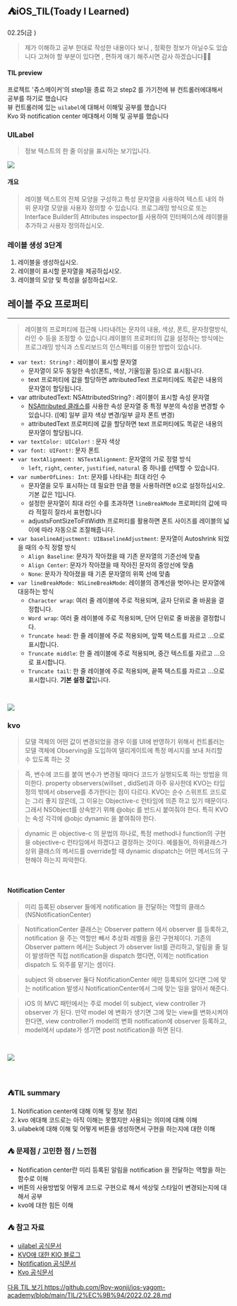 ## ⛺️iOS_TIL(Toady l Learned)

02.25(금 )
> 제가 이해하고 공부 한대로 작성한  내용이다 보니 , 정확한 정보가 아닐수도 있습니다 
   고쳐야 할 부분이 있다면 , 편하게  애기 해주시면  감사 하겠습니다🙏🏻


#### TIL preview
프로젝트 '쥬스메이커'의 step1을 종료 하고 step2 를 가기전에 뷰 컨트롤러에대해서 공부를 하기로 했습니다</br>
뷰 컨트롤러에 있는  `uilabel`에 대해서 이해및 공부를 했습니다 </br>
Kvo 와 notification center 에대해서 이해 및  공부를 했습니다




###  UILabel

> 정보 텍스트의 한 줄 이상을 표시하는 보기입니다.


![](https://i.imgur.com/CLrHy04.png)




#### 개요

> 레이블 텍스트의 전체 모양을 구성하고 특성 문자열을 사용하여 텍스트 내의 하위 문자열 모양을 사용자 정의할 수 있습니다. 프로그래밍 방식으로 또는 Interface Builder의 Attributes inspector를 사용하여 인터페이스에 레이블을 추가하고 사용자 정의하십시오.
> 

### 레이블 생성 3단계

1. 레이블을 생성하십시오.
2. 레이블이 표시할 문자열을 제공하십시오.
3. 레이블의 모양 및 특성을 설정하십시오.

## 레이블 주요 프로퍼티

---

> 레이블의 프로퍼티에 접근해 나타내려는 문자의 내용, 색상, 폰트, 문자정렬방식, 라인 수 등을 조정할 수 있습니다.레이블의 프로퍼티의 값을 설정하는 방식에는 프로그래밍 방식과 스토리보드의 인스펙터를 이용한 방법이 있습니다.
> 
- `var text: String?` : 레이블이 표시할 문자열
    - 문자열이 모두 동일한 속성(폰트, 색상, 기울임꼴 등)으로 표시됩니다.
    - text 프로퍼티에 값을 할당하면 attributedText 프로퍼티에도 똑같은 내용의 문자열이 할당됩니다.
- var attributedText: NSAttributedString? : 레이블이 표시할 속성 문자열
    - [NSAttributed 클래스](https://developer.apple.com/documentation/foundation/nsattributedstring)를 사용한 속성 문자열 중 특정 부분의 속성을 변경할 수 있습니다. ([예] 일부 글자 색상 변경/일부 글자 폰트 변경)
    - attributedText 프로퍼티에 값을 할당하면 text 프로퍼티에도 똑같은 내용의 문자열이 할당됩니다.
- `var textColor: UIColor!` : 문자 색상
- `var font: UIFont!`: 문자 폰트
- `var textAlignment: NSTextAlignment`: 문자열의 가로 정렬 방식
    - `left`, `right`, `center`, `justified`, `natural` 중 하나를 선택할 수 있습니다.
- `var numberOfLines: Int`: 문자를 나타내는 최대 라인 수
    - 문자열을 모두 표시하는 데 필요한 만큼 행을 사용하려면 `0`으로 설정하십시오. 기본 값은 1입니다.
    - 설정한 문자열이 최대 라인 수를 초과하면 `lineBreakMode` 프로퍼티의 값에 따라 적절히 잘라서 표현합니다
    - adjustsFontSizeToFitWidth 프로퍼티를 활용하면 폰트 사이즈를 레이블의 넓이에 따라 자동으로 조절해줍니다.
- `var baselineAdjustment: UIBaselineAdjustment`: 문자열이 Autoshrink 되었을 때의 수직 정렬 방식
    - `Align Baseline`: 문자가 작아졌을 때 기존 문자열의 기준선에 맞춤
    - `Align Center`: 문자가 작아졌을 때 작아진 문자의 중앙선에 맞춤
    - `None`: 문자가 작아졌을 때 기존 문자열의 위쪽 선에 맞춤
- `var lineBreakMode: NSLineBreakMode`: 레이블의 경계선을 벗어나는 문자열에 대응하는 방식
    - `Character wrap`: 여러 줄 레이블에 주로 적용되며, 글자 단위로 줄 바꿈을 결정합니다.
    - `Word wrap`: 여러 줄 레이블에 주로 적용되며, 단어 단위로 줄 바꿈을 결정합니다.
    - `Truncate head`: 한 줄 레이블에 주로 적용되며, 앞쪽 텍스트를 자르고 ...으로 표시합니다.
    - `Truncate middle`: 한 줄 레이블에 주로 적용되며, 중간 텍스트를 자르고 ...으로 표시합니다.
    - `Truncate tail`: 한 줄 레이블에 주로 적용되며, 끝쪽 텍스트를 자르고 ...으로 표시합니다. **기본 설정 값**입니다.

</br>

![](https://i.imgur.com/xhLhkxT.png)



### kvo
> 모델 객체의 어떤 값이 변경되었을 경우 이를 UI에 반영하기 위해서 컨트롤러는 모델 객체에 Observing을 도입하여 델리게이트에 특정 메시지를 보내 처리할 수 있도록 하는 것

> 즉, 변수에 코드를 붙여 변수가 변경될 때마다 코드가 실행되도록 하는 방법을 의미한다. property observers(willset , didSet)과 아주 유사한데 KVO는 타입 정의 밖에서 observe를 추가한다는 점이 다르다. KVO는 순수 스위프트 코드로는 그리 좋지 않은데, 그 이유는 Objective-c 런타임에 의존 하고 있기 때문이다. 그래서 NSObject를 상속받기 위해 @objc 를 반드시 붙여줘야 한다. 특히 KVO는 속성 각각에 @objc dynamic 을 붙여줘야 한다.

> dynamic 은 objective-c 의 문법의 하나로, 특정 method나 function의 구현을 objective-c 런타임에서 하겠다고 결정하는 것이다.
예를들어, 하위클래스가 상위 클래스의 메서드를 override할 때 dynamic dispatch는 어떤 메서드의 구현해야 하는지 파악한다.

</br>

#### Notification Center
> 미리 등록된 observer 들에게 notification 을 전달하는 역할의 클래스 (NSNotificationCenter)

> NotificationCenter 클래스는 Observer pattern 에서 observer 를 등록하고, notification 을 주는 역할만 빼서 추상화 레벨을 올린 구현체이다. 기존의 Observer pattern 에서는 Subject 가 observer list를 관리하고, 알림을 줄 일이 발생하면 직접 notification을 dispatch 했다면, 이제는 notification dispatch 도 외주를 맡기는 셈이다.

> subject 와 observer 둘다 NotificationCenter 에만 등록되어 있다면 그에 맞는 notification 발생시 NotificationCenter에서 그에 맞는 일을 알아서 해준다.

> iOS 의 MVC 패턴에서는 주로 model 이 subject, view controller 가 observer 가 된다. 만약 model 에 변화가 생기면 그에 맞는 view를 변화시켜야 한다면, view controller가 model의 변화 notification에 observer 등록하고, model에서 update가 생기면 post notification을 하면 된다.

</br>

![](https://i.imgur.com/pBus86a.jpg)

</br>





### ⛺️TIL summary 
1. Notification center에 대해 이해 및 정보 정리
2. kvo 에대해 코드로는 아직 이해는 못했지만  사용되는 의미에 대해 이해
3. uilabek에 대해 이해 및 어떻게 버튼을 생성하면서 구현을 하는지에 대한 이해 


### ⛺️ 문제점 / 고민한 점 / 느낀점 
- Notification center란 미리 등록된 알림을 notification 을 전달하는 역할을 하는 함수로 이해
- 버튼의 사용방법및  어떻게 코드로 구현으로 해서 색상및 스타일이 변경되는지에 대해서 공부
- kvo에 대한  힘든 이해


### ⛺️ 참고 자료 
- [uilabel 공식문서](https://developer.apple.com/documentation/uikit/uilabel)
- [KVO애 대한 KIO 블로그](https://kioo.tistory.com/entry/TIL-210315)
- [Notification 공식문서](https://developer.apple.com/documentation/foundation/notificationcenter)
- [Kvo 공식문서 ](ation/swift/cocoa_design_patterns/using_key-value_observing_in_swift)


[다음 TIL 보기 ]()https://github.com/Roy-wonji/ios-yagom-academy/blob/main/TIL/2%EC%9B%94/2022.02.28.md

